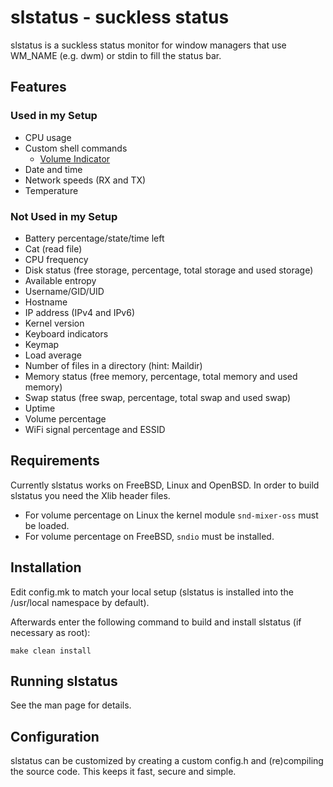 # slstatus - suckless status
slstatus is a suckless status monitor for window managers that use WM_NAME (e.g. dwm) or stdin to fill the status bar.


## Features
### Used in my Setup
- CPU usage
- Custom shell commands
    - [Volume Indicator](https://github.com/j-grygiel/dotfiles/blob/master/scripts/sb-volume)
- Date and time
- Network speeds (RX and TX)
- Temperature
### Not Used in my Setup
- Battery percentage/state/time left
- Cat (read file)
- CPU frequency
- Disk status (free storage, percentage, total storage and used storage)
- Available entropy
- Username/GID/UID
- Hostname
- IP address (IPv4 and IPv6)
- Kernel version
- Keyboard indicators
- Keymap
- Load average
- Number of files in a directory (hint: Maildir)
- Memory status (free memory, percentage, total memory and used memory)
- Swap status (free swap, percentage, total swap and used swap)
- Uptime
- Volume percentage
- WiFi signal percentage and ESSID


## Requirements
Currently slstatus works on FreeBSD, Linux and OpenBSD.
In order to build slstatus you need the Xlib header files.

- For volume percentage on Linux the kernel module `snd-mixer-oss` must be loaded.
- For volume percentage on FreeBSD, `sndio` must be installed.


## Installation
Edit config.mk to match your local setup (slstatus is installed into the /usr/local namespace by default).

Afterwards enter the following command to build and install slstatus (if necessary as root):

`make clean install`


## Running slstatus
See the man page for details.


## Configuration
slstatus can be customized by creating a custom config.h and (re)compiling the source code. This keeps it fast, secure and simple.
